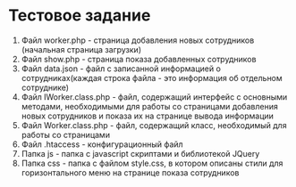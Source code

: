 # Тестовое задание
 1. Файл worker.php - страница добавления новых сотрудников (начальная страница загрузки) 
 2. Файл show.php - страница показа добавленных сотрудников
 3. Файл data.json - файл с записанной информацией о сотрудниках(каждая строка файла - это
  информация об отдельном сотруднике)
 4. Файл IWorker.class.php - файл, содержащий интерфейс с основными методами, необходимыми
  для работы со страницами добавления новых сотрудников и показа их на странице вывода информации
 5. Файл Worker.class.php - файл, содержащий класс, необходимый для работы со страницами
 6. Файл .htaccess - конфигурационный файл 
 7. Папка js - папка с javascript скриптами и библиотекой JQuery
 8. Папка css - папка с файлом style.css, в котором описаны стили для горизонтального меню
  на странице показа сотрудников
